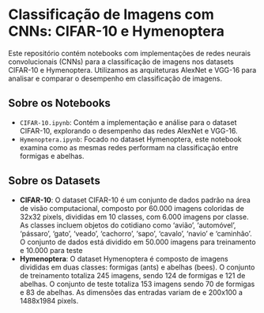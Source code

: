 # Classificação de Imagens com CNNs: CIFAR-10 e Hymenoptera

Este repositório contém notebooks com implementações de redes neurais convolucionais (CNNs) para a classificação de imagens nos datasets CIFAR-10 e Hymenoptera. Utilizamos as arquiteturas AlexNet e VGG-16 para analisar e comparar o desempenho em classificação de imagens.

## Sobre os Notebooks

- `CIFAR-10.ipynb`: Contém a implementação e análise para o dataset CIFAR-10, explorando o desempenho das redes AlexNet e VGG-16.
- `Hymenoptera.ipynb`: Focado no dataset Hymenoptera, este notebook examina como as mesmas redes performam na classificação entre formigas e abelhas.

## Sobre os Datasets

- **CIFAR-10**: O dataset CIFAR-10 é um conjunto de dados padrão na área de visão computacional,
  composto por 60.000 imagens coloridas de 32x32 pixels, divididas em 10 classes, com 6.000
  imagens por classe. As classes incluem objetos do cotidiano como ‘avião’, ‘automóvel’,
  ‘pássaro’, ‘gato’, ‘veado’, ‘cachorro’, ‘sapo’, ‘cavalo’, ‘navio’ e ‘caminhão’. O conjunto de
  dados está dividido em 50.000 imagens para treinamento e 10.000 para teste
- **Hymenoptera**: O dataset Hymenoptera é composto de imagens divididas em duas classes: formigas
  (ants) e abelhas (bees). O conjunto de treinamento totaliza 245 imagens, sendo 124 de
  formigas e 121 de abelhas. O conjunto de teste totaliza 153 imagens sendo 70 de formigas e 83
  de abelhas. As dimensões das entradas variam de e 200x100 a 1488x1984 pixels.
